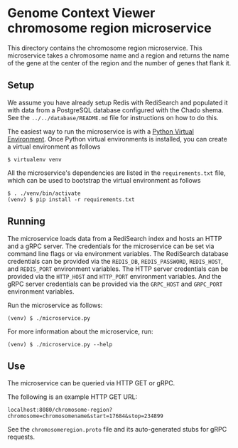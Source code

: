 # Genome Context Viewer chromosome region microservice

This directory contains the chromosome region microservice.
This microservice takes a chromosome name and a region and returns the name of the gene at the center of the region and the number of genes that flank it.

## Setup

We assume you have already setup Redis with RediSearch and populated it with data from a PostgreSQL database configured with the Chado shema.
See the `../../database/README.md` file for instructions on how to do this.

The easiest way to run the microservice is with a [Python Virtual Environment](http://docs.python-guide.org/en/latest/dev/virtualenvs/).
Once Python virtual environments is installed, you can create a virtual environment as follows

    $ virtualenv venv

All the microservice's dependencies are listed in the `requirements.txt` file, which can be used to bootstrap the virtual environment as follows

    $ . ./venv/bin/activate
    (venv) $ pip install -r requirements.txt

## Running

The microservice loads data from a RediSearch index and hosts an HTTP and a gRPC server.
The credentials for the microservice can be set via command line flags or via environment variables.
The RediSearch database credentials can be provided via the `REDIS_DB`, `REDIS_PASSWORD`, `REDIS_HOST`, and `REDIS_PORT` environment variables.
The HTTP server credentials can be provided via the `HTTP_HOST` and `HTTP_PORT` environment variables.
And the gRPC server credentials can be provided via the `GRPC_HOST` and `GRPC_PORT` environment variables.

Run the microservice as follows:

    (venv) $ ./microservice.py

For more information about the microservice, run:

    (venv) $ ./microservice.py --help

## Use

The microservice can be queried via HTTP GET or gRPC.

The following is an example HTTP GET URL:

    localhost:8080/chromosome-region?chromosome=chromosomename&start=17684&stop=234899

See the `chromosomeregion.proto` file and its auto-generated stubs for gRPC requests.

